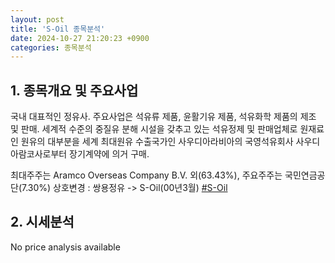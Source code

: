```yaml
---
layout: post
title: 'S-Oil 종목분석'
date: 2024-10-27 21:20:23 +0900
categories: 종목분석
---
```


## 1. 종목개요 및 주요사업

국내 대표적인 정유사. 주요사업은 석유류 제품, 윤활기유 제품, 석유화학 제품의 제조 및 판매. 세계적 수준의 중질유 분해 시설을 갖추고 있는 석유정제 및 판매업체로 원재료인 원유의 대부분을 세계 최대원유 수출국가인 사우디아라비아의 국영석유회사 사우디 아람코사로부터 장기계약에 의거 구매.

최대주주는 Aramco Overseas Company B.V. 외(63.43%), 주요주주는 국민연금공단(7.30%) 상호변경 : 쌍용정유 -> S-Oil(00년3월)
[#S-Oil](#)

## 2. 시세분석

No price analysis available
